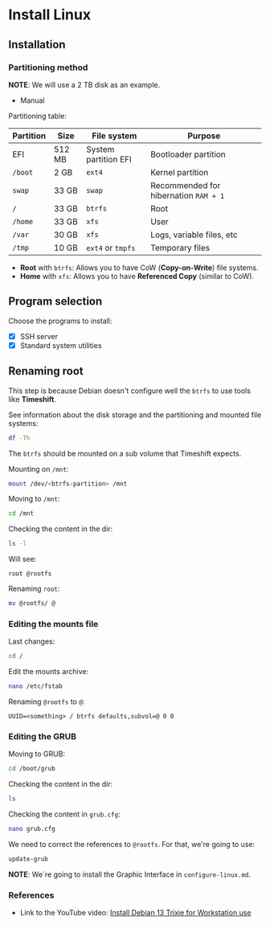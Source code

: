 # Install Linux

## Installation

### Partitioning method

**NOTE**: We will use a 2 TB disk as an example.

* Manual

Partitioning table:

| Partition | Size   | File system              | Purpose               |
| --------- | ------ | ------------------------ | --------------------- |
| EFI       | 512 MB | System partition EFI     | Bootloader partition             |
| `/boot`   | 2 GB   | `ext4`                   | Kernel partition             |
| `swap`    | 33 GB  | `swap`                   | Recommended for hibernation `RAM + 1` |
| `/`       | 33 GB | `btrfs`                  | Root                  |
| `/home`   | 33 GB | `xfs`                    | User                  |
| `/var`    | 30 GB  | `xfs`                    | Logs, variable files, etc                   |
| `/tmp`    | 10 GB  | `ext4` or `tmpfs`                  | Temporary files                 |

* **Root** with `btrfs`: Allows you to have CoW (**Copy-on-Write**) file systems.
* **Home** with `xfs`: Allows you to have **Referenced Copy** (similar to CoW).

## Program selection

Choose the programs to install:

* [x] SSH server
* [x] Standard system utilities

## Renaming root

This step is because Debian doesn't configure well the `btrfs` to use tools like **Timeshift**.

See information about the disk storage and the partitioning and mounted file systems:

```bash
df -Th
```

The `btrfs` should be mounted on a sub volume that Timeshift expects.

Mounting on `/mnt`:

```bash
mount /dev/<btrfs-partition> /mnt
```

Moving to `/mnt`:

```bash
cd /mnt
```

Checking the content in the dir:

```bash
ls -l
```

Will see:

```plaintext
root @rootfs
```

Renaming `root`:

```bash
mv @rootfs/ @
```

### Editing the mounts file

Last changes:

```bash
cd /
```

Edit the mounts archive:

```bash
nano /etc/fstab
```

Renaming `@rootfs` to `@`:

```plaintext
UUID=<something> / btrfs defaults,subvol=@ 0 0
```

### Editing the GRUB

Moving to GRUB:

```bash
cd /boot/grub
```

Checking the content in the dir:

```bash
ls
```

Checking the content in `grub.cfg`:

```bash
nano grub.cfg
```

We need to correct the references to `@rootfs`. For that, we're going to use:

```bash
update-grub
```

**NOTE**: We´re going to install the Graphic Interface in `configure-linux.md`.

### References

* Link to the YouTube video: [Install Debian 13 Trixie for Workstation use](https://youtu.be/aiI_23UEIqc?si=YxHlmTN3sgihSR_s)